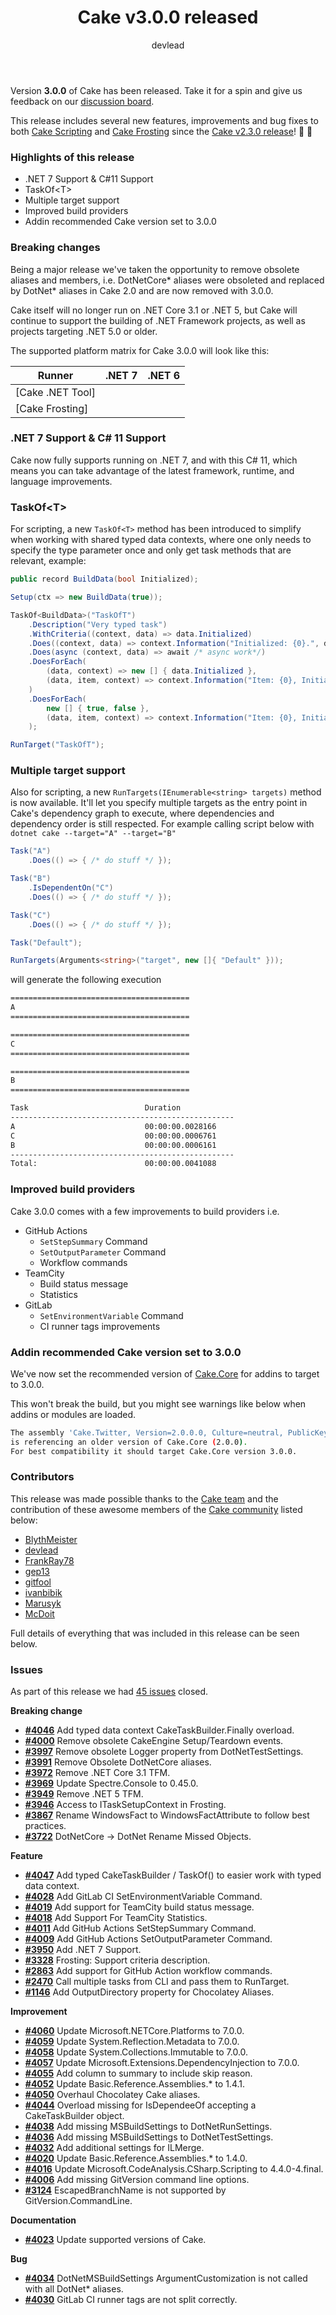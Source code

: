 ﻿---
title: Cake v3.0.0 released
category: Release Notes
author: devlead
releaseName: 3.0.0
---

Version **3.0.0** of Cake has been released. Take it for a spin and give us feedback on our [discussion board](https://github.com/cake-build/cake/discussions/xxxx).

This release includes several new features, improvements and bug fixes to both [Cake Scripting](/docs/running-builds/runners/dotnet-tool) and [Cake Frosting](/docs/running-builds/runners/cake-frosting) since the [Cake v2.3.0 release](/blog/2022/10/cake-v2.3.0-released)! 🚀 🍰

### Highlights of this release

- .NET 7 Support & C#11 Support
- TaskOf&lt;T&gt;
- Multiple target support
- Improved build providers
- Addin recommended Cake version set to 3.0.0

### Breaking changes

Being a major release we've taken the opportunity to remove obsolete aliases and members, i.e. DotNetCore* aliases were obsoleted and replaced by DotNet* aliases in Cake 2.0 and are now removed with 3.0.0.

Cake itself will no longer run on .NET Core 3.1 or .NET 5, but Cake will continue to support the building of .NET Framework projects, as well as projects targeting .NET 5.0 or older. 

The supported platform matrix for Cake 3.0.0 will look like this:

| Runner                           | .NET 7                                          | .NET 6                                          |
| -------------------------------- |:-----------------------------------------------:|:-----------------------------------------------:|
| [Cake .NET Tool]                 | <i class="fa fa-check" style="color:green"></i> | <i class="fa fa-check" style="color:green"></i> |
| [Cake Frosting]                  | <i class="fa fa-check" style="color:green"></i> | <i class="fa fa-check" style="color:green"></i> |


### .NET 7 Support & C# 11 Support

Cake now fully supports running on .NET 7, and with this C# 11, which means you can take advantage of the latest framework, runtime, and language improvements.

### TaskOf&lt;T&gt;

For scripting, a new `TaskOf<T>` method has been introduced to simplify when working with shared typed data contexts, where one only needs to specify the type parameter once and only get task methods that are relevant, example:

```csharp
public record BuildData(bool Initialized);

Setup(ctx => new BuildData(true));

TaskOf<BuildData>("TaskOfT")
    .Description("Very typed task")
    .WithCriteria((context, data) => data.Initialized)
    .Does((context, data) => context.Information("Initialized: {0}.", data.Initialized))
    .Does(async (context, data) => await /* async work*/)
    .DoesForEach(
        (data, context) => new [] { data.Initialized },
        (data, item, context) => context.Information("Item: {0}, Initialized: {1}.", item, data.Initialized)
    )
    .DoesForEach(
        new [] { true, false },
        (data, item, context) => context.Information("Item: {0}, Initialized: {1}.", item, data.Initialized)
    );

RunTarget("TaskOfT");
```

### Multiple target support

Also for scripting, a new `RunTargets(IEnumerable<string> targets)` method is now available. It'll let you specify multiple targets as the entry point in Cake's dependency graph to execute, where dependencies and dependency order is still respected. For example calling script below with `dotnet cake --target="A" --target="B"`

```csharp
Task("A")
    .Does(() => { /* do stuff */ });

Task("B")
    .IsDependentOn("C")
    .Does(() => { /* do stuff */ });

Task("C")
    .Does(() => { /* do stuff */ });

Task("Default");

RunTargets(Arguments<string>("target", new []{ "Default" }));
```

will generate the following execution

```bash
========================================
A
========================================

========================================
C
========================================

========================================
B
========================================

Task                          Duration
--------------------------------------------------
A                             00:00:00.0028166
C                             00:00:00.0006761
B                             00:00:00.0006161
--------------------------------------------------
Total:                        00:00:00.0041088
```

### Improved build providers

Cake 3.0.0 comes with a few improvements to build providers i.e.

- GitHub Actions
    - `SetStepSummary` Command
    - `SetOutputParameter` Command
    - Workflow commands
- TeamCity
    - Build status message
    - Statistics
- GitLab
    - `SetEnvironmentVariable` Command
    - CI runner tags improvements

### Addin recommended Cake version set to 3.0.0

We've now set the recommended version of [Cake.Core](https://www.nuget.org/packages/Cake.Core) for addins to target to 3.0.0.

This won't break the build, but you might see warnings like below when addins or modules are loaded.

```bash
The assembly 'Cake.Twitter, Version=2.0.0.0, Culture=neutral, PublicKeyToken=null' 
is referencing an older version of Cake.Core (2.0.0). 
For best compatibility it should target Cake.Core version 3.0.0.
```


### Contributors

This release was made possible thanks to the [Cake team](/docs/team/) and the contribution of these awesome members of the [Cake community](/community/thanks/) listed below:

- [BlythMeister](https://github.com/BlythMeister)
- [devlead](https://github.com/devlead)
- [FrankRay78](https://github.com/FrankRay78)
- [gep13](https://github.com/gep13)
- [gitfool](https://github.com/gitfool)
- [ivanbibik](https://github.com/ivanbibik)
- [Marusyk](https://github.com/Marusyk)
- [McDoit](https://github.com/McDoit)

Full details of everything that was included in this release can be seen below.

<!--excerpt-->

### Issues

As part of this release we had [45 issues](https://github.com/cake-build/cake/milestone/81?closed=1) closed.

__Breaking change__

- [__#4046__](https://github.com/cake-build/cake/issues/4046) Add typed data context CakeTaskBuilder.Finally<T> overload.
- [__#4000__](https://github.com/cake-build/cake/issues/4000) Remove obsolete CakeEngine Setup/Teardown events.
- [__#3997__](https://github.com/cake-build/cake/issues/3997) Remove obsolete Logger property from DotNetTestSettings.
- [__#3991__](https://github.com/cake-build/cake/issues/3991) Remove Obsolete DotNetCore aliases.
- [__#3972__](https://github.com/cake-build/cake/issues/3972) Remove .NET Core 3.1 TFM.
- [__#3969__](https://github.com/cake-build/cake/issues/3969) Update Spectre.Console to 0.45.0.
- [__#3949__](https://github.com/cake-build/cake/issues/3949) Remove .NET 5 TFM.
- [__#3946__](https://github.com/cake-build/cake/issues/3946) Access to ITaskSetupContext in Frosting.
- [__#3867__](https://github.com/cake-build/cake/issues/3867) Rename WindowsFact to WindowsFactAttribute to follow best practices.
- [__#3722__](https://github.com/cake-build/cake/issues/3722) DotNetCore -> DotNet Rename Missed Objects.

__Feature__

- [__#4047__](https://github.com/cake-build/cake/issues/4047) Add typed CakeTaskBuilder / TaskOf<T>() to easier work with typed data context.
- [__#4028__](https://github.com/cake-build/cake/issues/4028) Add GitLab CI SetEnvironmentVariable Command.
- [__#4019__](https://github.com/cake-build/cake/issues/4019) Add support for TeamCity build status message.
- [__#4018__](https://github.com/cake-build/cake/issues/4018) Add Support For TeamCity Statistics.
- [__#4011__](https://github.com/cake-build/cake/issues/4011) Add GitHub Actions SetStepSummary Command.
- [__#4009__](https://github.com/cake-build/cake/issues/4009) Add GitHub Actions SetOutputParameter Command.
- [__#3950__](https://github.com/cake-build/cake/issues/3950) Add .NET 7 Support.
- [__#3328__](https://github.com/cake-build/cake/issues/3328) Frosting: Support criteria description.
- [__#2863__](https://github.com/cake-build/cake/issues/2863) Add support for GitHub Action workflow commands.
- [__#2470__](https://github.com/cake-build/cake/issues/2470) Call multiple tasks from CLI and pass them to RunTarget.
- [__#1146__](https://github.com/cake-build/cake/issues/1146) Add OutputDirectory property for Chocolatey Aliases.

__Improvement__

- [__#4060__](https://github.com/cake-build/cake/issues/4060) Update Microsoft.NETCore.Platforms to 7.0.0.
- [__#4059__](https://github.com/cake-build/cake/issues/4059) Update System.Reflection.Metadata to 7.0.0.
- [__#4058__](https://github.com/cake-build/cake/issues/4058) Update System.Collections.Immutable to 7.0.0.
- [__#4057__](https://github.com/cake-build/cake/issues/4057) Update Microsoft.Extensions.DependencyInjection to 7.0.0.
- [__#4055__](https://github.com/cake-build/cake/issues/4055) Add column to summary to include skip reason.
- [__#4052__](https://github.com/cake-build/cake/issues/4052) Update Basic.Reference.Assemblies.* to 1.4.1.
- [__#4050__](https://github.com/cake-build/cake/issues/4050) Overhaul Chocolatey Cake aliases.
- [__#4044__](https://github.com/cake-build/cake/issues/4044) Overload missing for IsDependeeOf accepting a CakeTaskBuilder object.
- [__#4038__](https://github.com/cake-build/cake/issues/4038) Add missing MSBuildSettings to DotNetRunSettings.
- [__#4036__](https://github.com/cake-build/cake/issues/4036) Add missing MSBuildSettings to DotNetTestSettings.
- [__#4032__](https://github.com/cake-build/cake/issues/4032) Add additional settings for ILMerge.
- [__#4020__](https://github.com/cake-build/cake/issues/4020) Update Basic.Reference.Assemblies.*  to 1.4.0.
- [__#4016__](https://github.com/cake-build/cake/issues/4016) Update Microsoft.CodeAnalysis.CSharp.Scripting to 4.4.0-4.final.
- [__#4006__](https://github.com/cake-build/cake/issues/4006) Add missing GitVersion command line options.
- [__#3124__](https://github.com/cake-build/cake/issues/3124) EscapedBranchName is not supported by GitVersion.CommandLine.

__Documentation__

- [__#4023__](https://github.com/cake-build/cake/issues/4023) Update supported versions of Cake.

__Bug__

- [__#4034__](https://github.com/cake-build/cake/issues/4034) DotNetMSBuildSettings ArgumentCustomization is not called with all DotNet* aliases.
- [__#4030__](https://github.com/cake-build/cake/issues/4030) GitLab CI runner tags are not split correctly.
